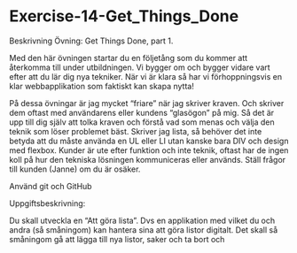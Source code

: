 # Exercise-14-Get_Things_Done

Beskrivning
Övning: Get Things Done, part 1.

Med den här övningen startar du en följetång som du kommer att återkomma till under utbildningen.
Vi bygger om och bygger vidare vart efter att du lär dig nya tekniker. 
När vi är klara så har vi förhoppningsvis en klar webbapplikation som faktiskt kan skapa nytta!

På dessa övningar är jag mycket “friare” när jag skriver kraven. Och skriver dem oftast med användarens eller kundens “glasögon” på mig. Så det är upp till dig själv att tolka kraven och förstå vad som menas och välja den teknik som löser problemet bäst. Skriver jag lista, så behöver det inte betyda att du måste använda en UL eller LI utan kanske bara DIV och design med flexbox. Kunder är ute efter funktion och inte teknik, oftast har de ingen koll på hur den tekniska lösningen kommuniceras eller används. Ställ frågor till kunden (Janne) om du är osäker.

Använd git och GitHub

 

Uppgiftsbeskrivning:

Du skall utveckla en “Att göra lista”. Dvs en applikation med vilket du och andra (så småningom) kan hantera sina att göra listor digitalt.
Det skall så småningom gå att lägga till nya listor, saker och ta bort och

